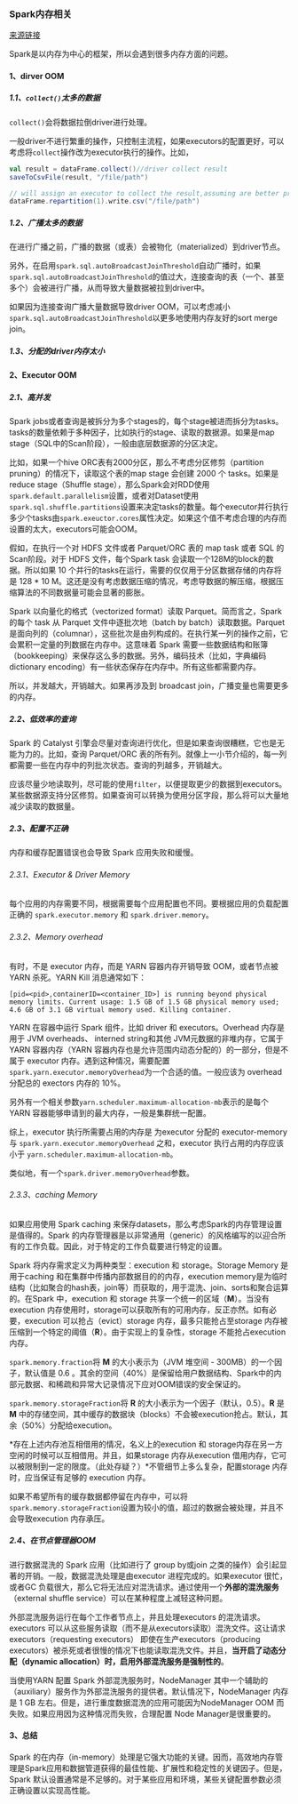 ### Spark内存相关

[来源链接](https://www.unraveldata.com/common-reasons-spark-applications-slow-fail-part-1/)

Spark是以内存为中心的框架，所以会遇到很多内存方面的问题。

#### 1、dirver OOM

##### 1.1、`collect()`太多的数据

`collect()`会将数据拉倒driver进行处理。

一般driver不进行繁重的操作，只控制主流程，如果executors的配置更好，可以考虑将`collect`操作改为executor执行的操作。比如，

```scala
val result = dataFrame.collect()//driver collect result
saveToCsvFile(result, "/file/path")

// will assign an executor to collect the result,assuming are better provisioned.
dataFrame.repartition(1).write.csv("/file/path")
```

##### 1.2、广播太多的数据

在进行广播之前，广播的数据（或表）会被物化（materialized）到driver节点。

另外，在启用`spark.sql.autoBroadcastJoinThreshold`自动广播时，如果`spark.sql.autoBroadcastJoinThreshold`的值过大，连接查询的表（一个、甚至多个）会被进行广播，从而导致大量数据被拉到driver中。

如果因为连接查询广播大量数据导致driver OOM，可以考虑减小`spark.sql.autoBroadcastJoinThreshold`以更多地使用内存友好的sort merge join。

##### 1.3、分配的driver内存太小

#### 2、Executor OOM

##### 2.1、高并发

Spark jobs或者查询是被拆分为多个stages的，每个stage被进而拆分为tasks。tasks的数量依赖于多种因子，比如执行的stage、读取的数据源。如果是map stage（SQL中的Scan阶段），一般由底层数据源的分区决定。

比如，如果一个hive ORC表有2000分区，那么不考虑分区修剪（partition pruning）的情况下，读取这个表的map stage 会创建 2000 个 tasks。如果是reduce stage（Shuffle stage），那么Spark会对RDD使用`spark.default.parallelism`设置，或者对Dataset使用`spark.sql.shuffle.partitions`设置来决定tasks的数量。每个executor并行执行多少个tasks由`spark.exeuctor.cores`属性决定。如果这个值不考虑合理的内存而设置的太大，executors可能会OOM。

假如，在执行一个对 HDFS 文件或者 Parquet/ORC 表的 map task 或者 SQL 的Scan阶段。对于 HDFS 文件，每个Spark task 会读取一个128M的block的数据。所以如果 10 个并行的tasks在运行，需要的仅仅用于分区数据存储的内存将是 128 * 10 M。这还是没有考虑数据压缩的情况，考虑导数据的解压缩，根据压缩算法的不同数据量可能会显著的膨胀。

Spark 以向量化的格式（vectorized format）读取 Parquet。简而言之，Spark 的每个 task 从 Parquet 文件中逐批次地（batch by batch）读取数据。Parquet 是面向列的（columnar），这些批次是由列构成的。在执行某一列的操作之前，它会累积一定量的列数据在内存中。这意味着 Spark 需要一些数据结构和账簿（bookkeeping）来保存这么多的数据。另外，编码技术（比如，字典编码dictionary encoding）有一些状态保存在内存中。所有这些都需要内存。

所以，并发越大，开销越大。如果再涉及到 broadcast join，广播变量也需要更多的内存。

##### 2.2、低效率的查询

Spark 的 Catalyst 引擎会尽量对查询进行优化，但是如果查询很糟糕，它也是无能为力的。比如，查询 Parquet/ORC 表的所有列。就像上一小节介绍的，每一列都需要一些在内存中的列批次状态。查询的列越多，开销越大。

应该尽量少地读取列，尽可能的使用`filter`，以便提取更少的数据到executors。某些数据源支持分区修剪。如果查询可以转换为使用分区字段，那么将可以大量地减少读取的数据量。

##### 2.3、配置不正确

内存和缓存配置错误也会导致 Spark 应用失败和缓慢。

###### 2.3.1、Executor & Driver Memory

每个应用的内存需要不同，根据需要每个应用配置也不同。要根据应用的负载配置正确的 `spark.executor.memory` 和 `spark.driver.memory`。

###### 2.3.2、Memory overhead

有时，不是 executor 内存，而是 YARN 容器内存开销导致 OOM，或者节点被 YARN 杀死。YARN Kill 消息通常如下：

```
[pid=<pid>,containerID=<container_ID>] is running beyond physical memory limits. Current usage: 1.5 GB of 1.5 GB physical memory used; 4.6 GB of 3.1 GB virtual memory used. Killing container.
```

YARN 在容器中运行 Spark 组件，比如 driver 和 executors。Overhead 内存是用于 JVM overheads、 interned string和其他 JVM元数据的非堆内存，它属于YARN 容器内存（YARN 容器内存也是允许范围内动态分配的）的一部分，但是不属于 executor 内存。遇到这种情况，需要配置`spark.yarn.executor.memoryOverhead`为一个合适的值。一般应该为 overhead 分配总的 exectors 内存的 10%。

另外有一个相关参数`yarn.scheduler.maximum-allocation-mb`表示的是每个 YARN 容器能够申请到的最大内存，一般是集群统一配置。

综上，executor 执行所需要占用的内存是 为executor 分配的 executor-memory 与 `spark.yarn.executor.memoryOverhead` 之和，executor 执行占用的内存应该小于 `yarn.scheduler.maximum-allocation-mb`。

类似地，有一个`spark.driver.memoryOverhead`参数。

###### 2.3.3、caching Memory

如果应用使用 Spark caching 来保存datasets，那么考虑Spark的内存管理设置是值得的。Spark 的内存管理器是以非常通用（generic）的风格编写的以迎合所有的工作负载。因此，对于特定的工作负载要进行特定的设置。

Spark 将内存需求定义为两种类型：execution 和 storage。Storage Memory 是用于caching 和在集群中传播内部数据目的的内存，execution memory是为临时结构（比如聚合的hash表，join等）而获取的，用于混洗、join、sorts和聚合运算的。在Spark 中，execution 和 storage 共享一个统一的区域（**M**）。当没有 execution 内存使用时，storage可以获取所有的可用内存，反正亦然。如有必要，execution 可以抢占（evict）storage 内存，最多只能抢占至storage 内存被压缩到一个特定的阈值（**R**）。由于实现上的复杂性，storage 不能抢占execution 内存。

`spark.memory.fraction`将 **M** 的大小表示为（JVM 堆空间 - 300MB）的一个因子，默认值是 0.6 。其余的空间（40%）是保留给用户数据结构、Spark中的内部元数据、和稀疏和异常大记录情况下应对OOM错误的安全保证的。

`spark.memory.storageFraction`将 **R** 的大小表示为一个因子（默认，0.5）。**R** 是 **M** 中的存储空间，其中缓存的数据块（blocks）不会被execution抢占。默认，其余（50%）分配给execution。

*存在上述内存池互相借用的情况，名义上的execution 和 storage内存在另一方空闲的时候可以互相借用。并且，如果storage 内存从execution 借用内存，它可以被限制到一定的限度。（此处存疑？）*不管细节上多么复杂，配置storage 内存时，应当保证有足够的 execution 内存。

如果不希望所有的缓存数据都停留在内存中，可以将`spark.memory.storageFraction`设置为较小的值，超过的数据会被处理，并且不会导致execution 内存承压。

##### 2.4、在节点管理器OOM

进行数据混洗的 Spark 应用（比如进行了 group by或join 之类的操作）会引起显著的开销。一般，数据混洗处理是由executor 进程完成的。如果executor 很忙，或者GC 负载很大，那么它将无法应对混洗请求。通过使用一个**外部的混洗服务**（external shuffle service）可以在某种程度上减轻这种问题。

外部混洗服务运行在每个工作者节点上，并且处理executors 的混洗请求。executors 可以从这些服务读取（而不是从executors读取）混洗文件。这让请求executors（requesting executors） 即使在生产executors（producing executors）被杀死或者很慢的情况下也能读取混洗文件。并且，**当开启了动态分配（dynamic allocation）时，启用外部混洗服务是强制性的**。

当使用YARN 配置 Spark 外部混洗服务时，NodeManager 其中一个辅助的（auxiliary）服务作为外部混洗服务的提供者。默认情况下，NodeManager 内存是 1 GB 左右。但是，进行重度数据混洗的应用可能因为NodeManager OOM 而失败。如果应用因为这种情况而失败，合理配置 Node Manager是很重要的。

#### 3、总结

Spark 的在内存（in-memory）处理是它强大功能的关键。因而，高效地内存管理是Spark应用和数据管道获得的最佳性能、扩展性和稳定性的关键因子。但是，Spark 默认设置通常是不足够的。对于某些应用和环境，某些关键配置参数必须正确设置以实现高性能。